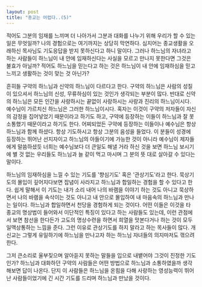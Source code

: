 ```yaml
---
layout: post
title: "종교는 어렵다..(5)"
---
```



적어도 그분의 임재를 느끼며 더 나아가서 그분과 대화를 나누기 위해 우리가 할 수 있는 일은 무엇일까? 나의 경험으로는 여기까지는 상당히 막연하다. 심지어는 종교생활을 오래하신 목사님도 기도응답을 받지 못하신다고 하니 말이다. 그러나 하느님의 자녀라고 하는 사람들이 하느님이 내 안에 임재하신다는 사실을 모르고 만나지 못한다면 그것은 불효가 아닐까? 적어도 하느님을 믿는다고 하는 것은 하느님이 내 안에 임재하심을 믿고 느끼고 생활하는 것이 맞는 것 아닌가? 




흔히들 구약의 하느님과 신약의 하느님이 다르다고 한다. 구약의 하느님은 사람의 성질이 있으셔서 하느님의 신성, 무류하심이 있는 것인가 생각되는 부분이 많다. 반대로 신약의 하느님은 모든 인간을 사랑하시는 끝없이 사랑하시는 사랑과 진리의 하느님이시다. 예수님이 가르치신 하느님은 그러한 하느님이시다. 혹자는 이것이 구약의 저자들이 자신의 감정을 집어넣었기 때문이라고 하기도 하고, 구약에 등장하는 이들이 하느님과 잘 못 소통했기 때문이라고 하기도 한다. 어찌되었든 구약에 등장하는 이들이나 예수님은 항상 하느님과 함께 하셨다. 항상 기도하시고 항상 그분의 음성을 들었다. 이 분들이 성경에 등장하는 뛰어난 선지자이고 하느님의 아들이기에 가능한 것이 아니라 예수님이 제자들에게 말씀하셨듯 너희는 예수님보다 더 큰일도 해낼 거라 하신 것을 보면 하느님 보시기에 별 것 없는 우리들도 하느님과 늘 같이 먹고 마시며 그 분의 뜻 대로 살아갈 수 있다는 말이다.




하느님의 임재하심을 느낄 수 있는 기도를 '향심기도' 혹은 '관상기도'라고 한다. 묵상기도의 몰입이 깊어지다보면 잡념이 사라지고 하느님과 합일하는 경험을 할 수 있다고 한다. 쉽게 말해서 이 기도는 내가 소리 내어 나의 바램을 이야기 하는 것도 아니고 묵상하면서 나의 바램을 속삭이는 것도 아니고 내 안으로 몰입하여 내 마음속의 하느님과 만나는 일이다. 하느님과 합일하면서 천당을 경험하게 되는 것이다. 어떤 이들은 이것을 타 종교의 명상법이 들어와서 이단적인 특징이 있다고 하는 사람들도 있는데, 이런 관점에서 보면 참선을 한다든가 고도의 명상수련을 하면서 희열을 맛본다거나 하는 것이 모두 일맥상통하는 느낌을 준다. 그런 이유로 관상기도를 하지 말라고 하는 목사들이 많다. 개신교는 그렇게 유일하기에 하느님을 만나고자 하는 하느님 자녀들의 의지마저도 꺾으려 한다.




그저 큰소리로 울부짖으며 알아듣지 못하는 말들을 입으로 내뱉어야 그것이 진정한 기도인가? 하느님과 대화하던 구약의 사람들은 어떤 방법으로 하느님과 소통하였을까 생각해보면 답이 나온다. 단지 이 사람들은 하느님을 온힘을 다해 사랑하는 영성능력이 뛰어난 사람들이었기에 긴 시간 기도를 드리며 하느님과 만났을 것이다. 


